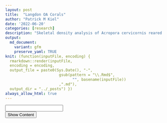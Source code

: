 ```yaml
---
layout: post
title:  "Langdon OA Corals"
author: "Patrick M Kiel"
date: '2022-06-20'
categories: [research]
description: "Skeletal density analysis of Acropora cervicornis reared under ocean acidification and control experiment conditions."
output:
  md_document:
    variant: gfm
    preserve_yaml: TRUE
knit: (function(inputFile, encoding) {
  rmarkdown::render(inputFile, 
  encoding = encoding, 
  output_file = paste0(Sys.Date(), "-",
                        gsub(pattern = "\\.Rmd$",
                              "", basename(inputFile))
                        ,".md"), 
  output_dir = "../_posts") })
always_allow_html: true
---
```



<script type="text/javascript">
function verify() {
  if (document.getElementById('password').value === 'acidification') {
    document.getElementById('HIDDENDIV').classList.remove("hidden"); 
    document.getElementById('credentials').classList.add("hidden"); // Hide the div containing the credentials
  } else {
    alert('Invalid Password! You cannot view this content.');
    password.setSelectionRange(0, password.value.length);
  }
  return false;
}
</script>
<style type="text/css">
.hidden {
  display: none;
}
img {
    display: block;
    max-width: 50%;
    margin: 0 auto 1rem;
    border-radius: 5px;
}
</style>
<!-- The password box -->

<div id="credentials">

<input type="text" id="password" onkeydown="if (event.keyCode == 13) verify()" />
<br/>
<input id="button" type="button" value="Show Content" onclick="verify()" />

</div>

<!-- The content we want to show after password -->
<div id="HIDDENDIV" class="hidden" markdown="1">

# Overview

Here, I analyze the 10 coral skeletons grown under OA and ambient
conditions. I investigate the response of skeletal density to OA
treatment and begin to look at genotype variability within the control
group.

# Linear Growth Analysis

![](/notebook/images/unnamed-chunk-1-1.png)<!-- -->![](/notebook/images/unnamed-chunk-1-2.png)<!-- -->![](/notebook/images/unnamed-chunk-1-3.png)<!-- -->

## Statistical Testing

![](/notebook/images/unnamed-chunk-2-1.png)<!-- -->

    ## # A tibble: 2 x 4
    ##   treatment variable statistic      p
    ##   <chr>     <chr>        <dbl>  <dbl>
    ## 1 HCO2      growth       0.998 0.995 
    ## 2 LCO2      growth       0.816 0.0818

    ## # A tibble: 1 x 4
    ##     df1   df2 statistic      p
    ##   <int> <int>     <dbl>  <dbl>
    ## 1     1     8      5.34 0.0496

<table class=" lightable-classic" style="font-family: &quot;Arial Narrow&quot;, &quot;Source Sans Pro&quot;, sans-serif; margin-left: auto; margin-right: auto;">
<caption>
T-Test Results of Vertical Extension
</caption>
<thead>
<tr>
<th style="text-align:center;font-weight: bold;">
.y.
</th>
<th style="text-align:center;font-weight: bold;">
group1
</th>
<th style="text-align:center;font-weight: bold;">
group2
</th>
<th style="text-align:center;font-weight: bold;">
n1
</th>
<th style="text-align:center;font-weight: bold;">
n2
</th>
<th style="text-align:center;font-weight: bold;">
statistic
</th>
<th style="text-align:center;font-weight: bold;">
df
</th>
<th style="text-align:center;font-weight: bold;">
p
</th>
</tr>
</thead>
<tbody>
<tr>
<td style="text-align:center;">
growth
</td>
<td style="text-align:center;">
HCO2
</td>
<td style="text-align:center;">
LCO2
</td>
<td style="text-align:center;">
4
</td>
<td style="text-align:center;">
6
</td>
<td style="text-align:center;">
2.629
</td>
<td style="text-align:center;">
3.382
</td>
<td style="text-align:center;">
0.069
</td>
</tr>
</tbody>
</table>
<table class=" lightable-classic" style="font-family: &quot;Arial Narrow&quot;, &quot;Source Sans Pro&quot;, sans-serif; margin-left: auto; margin-right: auto;">
<caption>
Effect Size Results of Vertical Extension
</caption>
<thead>
<tr>
<th style="text-align:center;font-weight: bold;">
.y.
</th>
<th style="text-align:center;font-weight: bold;">
group1
</th>
<th style="text-align:center;font-weight: bold;">
group2
</th>
<th style="text-align:center;font-weight: bold;">
effsize
</th>
<th style="text-align:center;font-weight: bold;">
n1
</th>
<th style="text-align:center;font-weight: bold;">
n2
</th>
<th style="text-align:center;font-weight: bold;">
magnitude
</th>
</tr>
</thead>
<tbody>
<tr>
<td style="text-align:center;">
growth
</td>
<td style="text-align:center;">
HCO2
</td>
<td style="text-align:center;">
LCO2
</td>
<td style="text-align:center;">
1.832
</td>
<td style="text-align:center;">
4
</td>
<td style="text-align:center;">
6
</td>
<td style="text-align:center;">
large
</td>
</tr>
</tbody>
</table>

We cannot assume homogeneity of variance as p &lt; 0.05 for the Levene
Test (p=0.0496). So we’ll use the Welch’s T test.

The mean growth in the HCO2 group was 35.43 mm (SD = 9.77mm), whereas
the mean in LCO2 group was 22.2mm (SD = 3mm). A Welch’s two-samples
t-test showed that the difference was **not** statistically significant,
t(3.38) = 2.629, p &gt; 0.05, d = 1.832.

When this growth data is standardized to initial height (Lirman *et al.*
2014), there is definitely no observable differences (p&gt;0.7).

# Skeletal Density Analysis

![Segmentation of CT-Scan](/notebook/images/ctSegmentation.jpg)

Skeletal density of the corals was measured by CT scanning with a
Siemens Somatom Volume Zoom CT scanner at a resolution of
0.1mm scan<sup> − 1</sup>. The three dimensional reconstruction was
digitally bisected using the software Amira (ThermoFischer Scientific)
at the distance of new growth from the most distal slice of the apical
branch. Materials were assigned ‘Old Growth’ and ‘New Growth’, where
‘Old Growth’ denotes the portion of the skeleton that was present at the
beginning of the experiment and ‘New Growth’ denotes the portion of the
skeleton that is grown under treatment conditions. Because coral growth
has vertical and lateral components, the ‘Old Growth’ material contains
the initial skeleton and laterally grown calcium carbonate. However, we
are unable to accurately parse apart these two growth forms in this
material. Thus, ‘New Growth’, or the portion of the skeleton that grew
above the maximum height of the initial skeleton, is the only section of
the coral we can accurately analyze for treatment effect on skeletal
density.

Bisected Slice = Distal Slice − \[(*H*<sub>*f*</sub> − *H*<sub>*i*</sub>) \* 10\]
where *H* is measured in mm, and slices represent 0.1mm of the
skeleton’s reconstruction.

Then, holes were filled of the reconstruction to enclose the volume of
the skeleton to be comparable with methods that determine skeletal
density using the buoyant weight technique of wax sealed coral
fragments. Finally, the mean brightness of the entire volume of new
growth was converted to real-world skeletal density using aragonite
density phantoms.

<table class=" lightable-classic" style="font-family: &quot;Arial Narrow&quot;, &quot;Source Sans Pro&quot;, sans-serif; margin-left: auto; margin-right: auto;">
<caption>
Density of bisected coral skeletons in g/cm^3
</caption>
<thead>
<tr>
<th style="text-align:center;font-weight: bold;">
coral
</th>
<th style="text-align:center;font-weight: bold;">
treatment
</th>
<th style="text-align:center;font-weight: bold;">
NewGrowth
</th>
<th style="text-align:center;font-weight: bold;">
OldGrowth
</th>
</tr>
</thead>
<tbody>
<tr>
<td style="text-align:center;">
108b
</td>
<td style="text-align:center;">
HCO2
</td>
<td style="text-align:center;">
1.741
</td>
<td style="text-align:center;">
2.023
</td>
</tr>
<tr>
<td style="text-align:center;">
157
</td>
<td style="text-align:center;">
HCO2
</td>
<td style="text-align:center;">
1.700
</td>
<td style="text-align:center;">
1.866
</td>
</tr>
<tr>
<td style="text-align:center;">
187b
</td>
<td style="text-align:center;">
HCO2
</td>
<td style="text-align:center;">
1.432
</td>
<td style="text-align:center;">
1.755
</td>
</tr>
<tr>
<td style="text-align:center;">
313
</td>
<td style="text-align:center;">
LCO2
</td>
<td style="text-align:center;">
1.620
</td>
<td style="text-align:center;">
2.006
</td>
</tr>
<tr>
<td style="text-align:center;">
421b
</td>
<td style="text-align:center;">
LCO2
</td>
<td style="text-align:center;">
1.567
</td>
<td style="text-align:center;">
1.884
</td>
</tr>
<tr>
<td style="text-align:center;">
433b
</td>
<td style="text-align:center;">
HCO2
</td>
<td style="text-align:center;">
1.537
</td>
<td style="text-align:center;">
2.087
</td>
</tr>
<tr>
<td style="text-align:center;">
439b
</td>
<td style="text-align:center;">
LCO2
</td>
<td style="text-align:center;">
1.520
</td>
<td style="text-align:center;">
1.818
</td>
</tr>
<tr>
<td style="text-align:center;">
456b
</td>
<td style="text-align:center;">
LCO2
</td>
<td style="text-align:center;">
1.457
</td>
<td style="text-align:center;">
1.672
</td>
</tr>
<tr>
<td style="text-align:center;">
464
</td>
<td style="text-align:center;">
LCO2
</td>
<td style="text-align:center;">
1.661
</td>
<td style="text-align:center;">
1.960
</td>
</tr>
<tr>
<td style="text-align:center;">
496
</td>
<td style="text-align:center;">
LCO2
</td>
<td style="text-align:center;">
1.362
</td>
<td style="text-align:center;">
1.656
</td>
</tr>
</tbody>
</table>

![](/notebook/images/unnamed-chunk-3-1.png)<!-- -->![](/notebook/images/unnamed-chunk-3-2.png)<!-- -->

New Growth is less dense than Old Growth which makes sense as the Old
Growth contains the initial skeleton present at the beginning of the
experiment with the addition of lateral thickening. Further, New Growth
contains the fast growing apical branch which is less dense than the
basal portion of the colony.

There is, however, an interesting trend of corals grown under LCO2 (or
control) treatments being less dense than corals grown under HCO2. This
trend is apparent for both New Growth and Old Growth. One interpretation
is that the treatment group had significant effect on both the vertical
extension and the lateral thickening of coral growth, and thus treatment
effect is apparent in both the ‘New Growth’ and ‘Old Growth’ materials.
As mentioned before, this was to be expected, however we cannot parse
apart skeleton grown under treatment conditions in the Old Growth
section.

It is important to remember that the skeletal density is also a factor
of the coral’s growth and not solely its treatment group. Therefore, we
should standardize the density to a metric reflective of the coral’s
influence on its vertical growth to subtract the variability of the
coral’s growth from its treatment effect. When this is done, we begin to
see significant differences in standardized skeletal density among
treatment groups both in the New Growth and Old Growth materials.

## Statistical Testing

### Both Materials

![](/notebook/images/unnamed-chunk-4-1.png)<!-- -->

    ## # A tibble: 2 x 4
    ##   treatment variable    statistic     p
    ##   <chr>     <chr>           <dbl> <dbl>
    ## 1 HCO2      density.std     0.947 0.686
    ## 2 LCO2      density.std     0.898 0.150

    ## # A tibble: 1 x 4
    ##     df1   df2 statistic       p
    ##   <int> <int>     <dbl>   <dbl>
    ## 1     1    18      8.91 0.00795

<table class=" lightable-classic" style="font-family: &quot;Arial Narrow&quot;, &quot;Source Sans Pro&quot;, sans-serif; margin-left: auto; margin-right: auto;">
<caption>
Welch’s T-Test Results of Standardized Density of Both Materials
</caption>
<thead>
<tr>
<th style="text-align:center;font-weight: bold;">
.y.
</th>
<th style="text-align:center;font-weight: bold;">
group1
</th>
<th style="text-align:center;font-weight: bold;">
group2
</th>
<th style="text-align:center;font-weight: bold;">
n1
</th>
<th style="text-align:center;font-weight: bold;">
n2
</th>
<th style="text-align:center;font-weight: bold;">
statistic
</th>
<th style="text-align:center;font-weight: bold;">
df
</th>
<th style="text-align:center;font-weight: bold;">
p
</th>
</tr>
</thead>
<tbody>
<tr>
<td style="text-align:center;">
density.std
</td>
<td style="text-align:center;">
HCO2
</td>
<td style="text-align:center;">
LCO2
</td>
<td style="text-align:center;">
8
</td>
<td style="text-align:center;">
12
</td>
<td style="text-align:center;">
-4.628
</td>
<td style="text-align:center;">
17.168
</td>
<td style="text-align:center;">
0
</td>
</tr>
</tbody>
</table>
<table class=" lightable-classic" style="font-family: &quot;Arial Narrow&quot;, &quot;Source Sans Pro&quot;, sans-serif; margin-left: auto; margin-right: auto;">
<caption>
Effect Size Results of Standardized Density of Both Materials
</caption>
<thead>
<tr>
<th style="text-align:center;font-weight: bold;">
.y.
</th>
<th style="text-align:center;font-weight: bold;">
group1
</th>
<th style="text-align:center;font-weight: bold;">
group2
</th>
<th style="text-align:center;font-weight: bold;">
effsize
</th>
<th style="text-align:center;font-weight: bold;">
n1
</th>
<th style="text-align:center;font-weight: bold;">
n2
</th>
<th style="text-align:center;font-weight: bold;">
magnitude
</th>
</tr>
</thead>
<tbody>
<tr>
<td style="text-align:center;">
growth
</td>
<td style="text-align:center;">
HCO2
</td>
<td style="text-align:center;">
LCO2
</td>
<td style="text-align:center;">
1.974
</td>
<td style="text-align:center;">
8
</td>
<td style="text-align:center;">
12
</td>
<td style="text-align:center;">
large
</td>
</tr>
</tbody>
</table>

The mean standardized density in the HCO2 group was 0.01 (SD = 0),
whereas the mean in LCO2 group was 0.02 (SD = 0). A Welch’s two-samples
t-test showed that the difference was statistically significant,
t(17.17) = -4.628, p &lt; 0.001, d = 1.974.

### New Growth

Now, let’s just analyze the new growth material.

![](/notebook/images/unnamed-chunk-5-1.png)<!-- -->

    ## # A tibble: 2 x 4
    ##   treatment variable    statistic      p
    ##   <chr>     <chr>           <dbl>  <dbl>
    ## 1 HCO2      density.std     0.943 0.674 
    ## 2 LCO2      density.std     0.794 0.0522

    ## # A tibble: 1 x 4
    ##     df1   df2 statistic        p
    ##   <int> <int>     <dbl>    <dbl>
    ## 1     1     8      32.8 0.000440

<table class=" lightable-classic" style="font-family: &quot;Arial Narrow&quot;, &quot;Source Sans Pro&quot;, sans-serif; margin-left: auto; margin-right: auto;">
<caption>
T-Test Results of Standardized Density of New Growth
</caption>
<thead>
<tr>
<th style="text-align:center;font-weight: bold;">
.y.
</th>
<th style="text-align:center;font-weight: bold;">
group1
</th>
<th style="text-align:center;font-weight: bold;">
group2
</th>
<th style="text-align:center;font-weight: bold;">
n1
</th>
<th style="text-align:center;font-weight: bold;">
n2
</th>
<th style="text-align:center;font-weight: bold;">
statistic
</th>
<th style="text-align:center;font-weight: bold;">
df
</th>
<th style="text-align:center;font-weight: bold;">
p
</th>
</tr>
</thead>
<tbody>
<tr>
<td style="text-align:center;">
density.std
</td>
<td style="text-align:center;">
HCO2
</td>
<td style="text-align:center;">
LCO2
</td>
<td style="text-align:center;">
4
</td>
<td style="text-align:center;">
6
</td>
<td style="text-align:center;">
-3.615
</td>
<td style="text-align:center;">
6.713
</td>
<td style="text-align:center;">
0.009
</td>
</tr>
</tbody>
</table>
<table class=" lightable-classic" style="font-family: &quot;Arial Narrow&quot;, &quot;Source Sans Pro&quot;, sans-serif; margin-left: auto; margin-right: auto;">
<caption>
Effect Size Results of Standardized Density of New Growth
</caption>
<thead>
<tr>
<th style="text-align:center;font-weight: bold;">
.y.
</th>
<th style="text-align:center;font-weight: bold;">
group1
</th>
<th style="text-align:center;font-weight: bold;">
group2
</th>
<th style="text-align:center;font-weight: bold;">
effsize
</th>
<th style="text-align:center;font-weight: bold;">
n1
</th>
<th style="text-align:center;font-weight: bold;">
n2
</th>
<th style="text-align:center;font-weight: bold;">
magnitude
</th>
</tr>
</thead>
<tbody>
<tr>
<td style="text-align:center;">
growth
</td>
<td style="text-align:center;">
HCO2
</td>
<td style="text-align:center;">
LCO2
</td>
<td style="text-align:center;">
1.832
</td>
<td style="text-align:center;">
4
</td>
<td style="text-align:center;">
6
</td>
<td style="text-align:center;">
large
</td>
</tr>
</tbody>
</table>

When looking at just the new growth, the mean standardized density in
the HCO2 group was 0.01 (SD = 0), whereas the mean in LCO2 group was
0.01 (SD = 0). A Welch’s two-samples t-test showed that the difference
was statistically significant, t(6.71) = -3.62, p &lt; 0.01, d = 1.832.

# Genotype Variability

Finally, it is important to compare the variability of the population to
the variability of a genoype within that population to begin to
understand genotype-specific sensitivities. Here, I compare 3 ramets of
P-Lirman grown under LCO2 conditions and compare it to all LCO2 corals

![](/notebook/images/unnamed-chunk-6-1.png)<!-- -->

    ## 
    ##  Bartlett test of homogeneity of variances
    ## 
    ## data:  density.std by genotype
    ## Bartlett's K-squared = 5.9302, df = 1, p-value = 0.01488

From this data, the variance of standardized skeletal density among the
genotype P-Lirman is certainly less than the variance of the population,
and there is a statistically significant difference between these two
groups’ variances. However, I am shying away from making any claims of
genotypic variability due to the small sample sizes and lack of genotype
replication throughout the experiment design.

</div>
